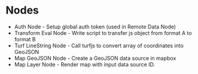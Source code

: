 # Nodes

* Auth Node - Setup global auth token (used in Remote Data Node)
* Transform Eval Node - Write script to transfer js object from format A to format B
* Turf LineString Node - Call turfjs to convert array of coordinates into GeoJSON
* Map GeoJSON Node - Create a GeoJSON data source in mapbox
* Map Layer Node - Render map with input data source ID.